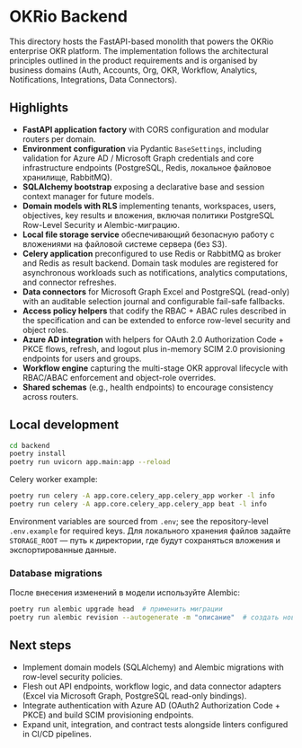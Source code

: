 # OKRio Backend

This directory hosts the FastAPI-based monolith that powers the OKRio enterprise OKR platform. The implementation follows the architectural principles outlined in the product requirements and is organised by business domains (Auth, Accounts, Org, OKR, Workflow, Analytics, Notifications, Integrations, Data Connectors).

## Highlights

- **FastAPI application factory** with CORS configuration and modular routers per domain.
- **Environment configuration** via Pydantic `BaseSettings`, including validation for Azure AD / Microsoft Graph credentials and core infrastructure endpoints (PostgreSQL, Redis, локальное файловое хранилище, RabbitMQ).
- **SQLAlchemy bootstrap** exposing a declarative base and session context manager for future models.
- **Domain models with RLS** implementing tenants, workspaces, users, objectives, key results и вложения, включая политики PostgreSQL Row-Level Security и Alembic-миграцию.
- **Local file storage service** обеспечивающий безопасную работу с вложениями на файловой системе сервера (без S3).
- **Celery application** preconfigured to use Redis or RabbitMQ as broker and Redis as result backend. Domain task modules are registered for asynchronous workloads such as notifications, analytics computations, and connector refreshes.
- **Data connectors** for Microsoft Graph Excel and PostgreSQL (read-only) with an auditable selection journal and configurable fail-safe fallbacks.
- **Access policy helpers** that codify the RBAC + ABAC rules described in the specification and can be extended to enforce row-level security and object roles.
- **Azure AD integration** with helpers for OAuth 2.0 Authorization Code + PKCE flows, refresh, and logout plus in-memory SCIM 2.0 provisioning endpoints for users and groups.
- **Workflow engine** capturing the multi-stage OKR approval lifecycle with RBAC/ABAC enforcement and object-role overrides.
- **Shared schemas** (e.g., health endpoints) to encourage consistency across routers.

## Local development

```bash
cd backend
poetry install
poetry run uvicorn app.main:app --reload
```

Celery worker example:

```bash
poetry run celery -A app.core.celery_app.celery_app worker -l info
poetry run celery -A app.core.celery_app.celery_app beat -l info
```

Environment variables are sourced from `.env`; see the repository-level `.env.example` for required keys. Для локального хранения файлов задайте `STORAGE_ROOT` — путь к директории, где будут сохраняться вложения и экспортированные данные.

### Database migrations

После внесения изменений в модели используйте Alembic:

```bash
poetry run alembic upgrade head  # применить миграции
poetry run alembic revision --autogenerate -m "описание"  # создать новую миграцию
```

## Next steps

- Implement domain models (SQLAlchemy) and Alembic migrations with row-level security policies.
- Flesh out API endpoints, workflow logic, and data connector adapters (Excel via Microsoft Graph, PostgreSQL read-only bindings).
- Integrate authentication with Azure AD (OAuth2 Authorization Code + PKCE) and build SCIM provisioning endpoints.
- Expand unit, integration, and contract tests alongside linters configured in CI/CD pipelines.
